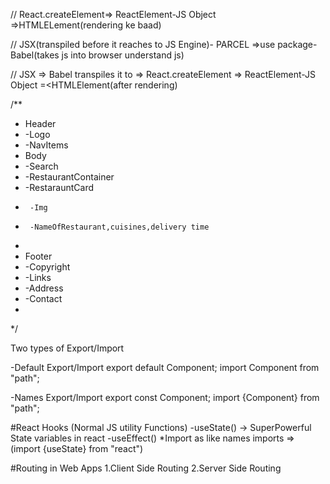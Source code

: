 // React.createElement=> ReactElement-JS Object =>HTMLELement(rendering ke baad)

// JSX(transpiled before it reaches to JS Engine)- PARCEL =>use package- Babel(takes js into browser understand js)

// JSX => Babel transpiles it to => React.createElement => ReactElement-JS Object =<HTMLElement(after rendering)

/**
 * Header
 * -Logo
 * -NavItems
 * Body
 * -Search
 * -RestaurantContainer
 *    -RestarauntCard
 *      -Img
 *      -NameOfRestaurant,cuisines,delivery time
 *
 * Footer
 * -Copyright
 * -Links
 * -Address
 * -Contact
 *
 */


Two types of Export/Import

-Default Export/Import
    export default Component;
    import Component from "path";

-Names Export/Import
    export const Component;
    import {Component} from "path";

#React Hooks
(Normal JS utility Functions)
-useState() -> SuperPowerful State variables in react
-useEffect()
*Import as like names imports => (import {useState} from "react")


#Routing in Web Apps
1.Client Side Routing
2.Server Side Routing